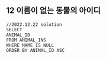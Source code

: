 ## 12 이름이 없는 동물의 아이디

```oracle
//2022.12.22 solution
SELECT
ANIMAL_ID
FROM ANIMAL_INS
WHERE NAME IS NULL
ORDER BY ANIMAL_ID ASC
```
